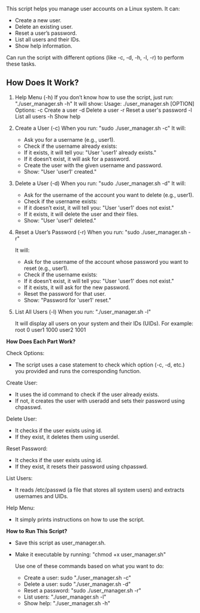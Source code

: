 This script helps you manage user accounts on a Linux system. It can:
 - Create a new user.
 - Delete an existing user.
 - Reset a user’s password.
 - List all users and their IDs.
 - Show help information.

Can run the script with different options (like -c, -d, -h, -l, -r) to perform these tasks.

## How Does It Work?
  1. Help Menu (-h)
      If you don’t know how to use the script, just run: "./user_manager.sh -h"
    It will show:
      Usage: ./user_manager.sh [OPTION]
      Options:
      -c  Create a user
      -d  Delete a user
      -r  Reset a user's password
      -l  List all users
      -h  Show help


  2. Create a User (-c)
        When you run: "sudo ./user_manager.sh -c"
     It will:
     -   Ask you for a username (e.g., user1).
     -   Check if the username already exists:
     -   If it exists, it will tell you: "User 'user1' already exists."
     -   If it doesn’t exist, it will ask for a password.
     -   Create the user with the given username and password.
     -   Show: "User 'user1' created."

  3. Delete a User (-d)
        When you run: "sudo ./user_manager.sh -d"
     It will:
     -   Ask for the username of the account you want to delete (e.g., user1).
     -   Check if the username exists:
     -   If it doesn’t exist, it will tell you: "User 'user1' does not exist."
     -   If it exists, it will delete the user and their files.
     -   Show: "User 'user1' deleted."

  4. Reset a User’s Password (-r)
         When you run: "sudo ./user_manager.sh -r"

     It will:
      -  Ask for the username of the account whose password you want to reset (e.g., user1).
      -  Check if the username exists:
      -  If it doesn’t exist, it will tell you: "User 'user1' does not exist."
      -  If it exists, it will ask for the new password.
      -  Reset the password for that user.
      -  Show: "Password for 'user1' reset."

  5. List All Users (-l)
        When you run: "./user_manager.sh -l"

     It will display all users on your system and their IDs (UIDs). For example:
         root    0
         user1   1000
         user2   1001



**How Does Each Part Work?**


  Check Options:
   - The script uses a case statement to check which option (-c, -d, etc.) you provided and runs the corresponding function.
    
  Create User:
   - It uses the id command to check if the user already exists.
   - If not, it creates the user with useradd and sets their password using chpasswd.
    
  Delete User:
   - It checks if the user exists using id.
   - If they exist, it deletes them using userdel.
    
  Reset Password:
   - It checks if the user exists using id.
   - If they exist, it resets their password using chpasswd.
    
  List Users:
   - It reads /etc/passwd (a file that stores all system users) and extracts usernames and UIDs.
    
  Help Menu:
   - It simply prints instructions on how to use the script.



**How to Run This Script?**

  - Save this script as user_manager.sh.
  - Make it executable by running: "chmod +x user_manager.sh"
    

    Use one of these commands based on what you want to do:
   
    -  Create a user: sudo "./user_manager.sh -c"    
    -  Delete a user: sudo "./user_manager.sh -d"
    -  Reset a password: "sudo ./user_manager.sh -r"
    -  List users: "./user_manager.sh -l"
    -  Show help: "./user_manager.sh -h"

     




































     

